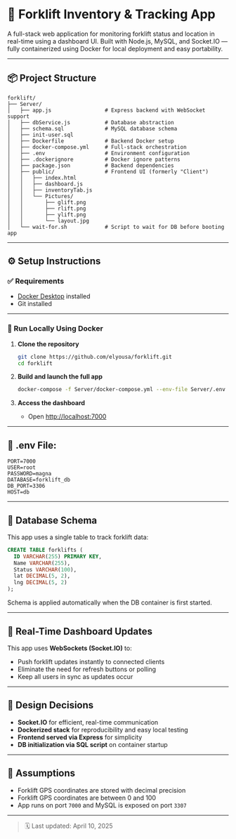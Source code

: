 # 🚜 Forklift Inventory & Tracking App

A full-stack web application for monitoring forklift status and location in real-time using a dashboard UI. Built with Node.js, MySQL, and Socket.IO — fully containerized using Docker for local deployment and easy portability.

---

## 📦 Project Structure

```
forklift/
├── Server/
│   ├── app.js                 # Express backend with WebSocket support
│   ├── dbService.js           # Database abstraction
│   ├── schema.sql             # MySQL database schema
│   ├── init-user.sql
│   ├── Dockerfile             # Backend Docker setup
│   ├── docker-compose.yml     # Full-stack orchestration
│   ├── .env                   # Environment configuration
│   ├── .dockerignore          # Docker ignore patterns
│   ├── package.json           # Backend dependencies
│   ├── public/                # Frontend UI (formerly "Client")
│   │   ├── index.html
│   │   ├── dashboard.js
│   │   ├── inventoryTab.js
│   │   └── Pictures/
│   │       ├── glift.png
│   │       ├── rlift.png
│   │       ├── ylift.png
│   │       └── layout.jpg
│   └── wait-for.sh            # Script to wait for DB before booting app
```

---

## ⚙️ Setup Instructions

### ✅ Requirements
- [Docker Desktop](https://www.docker.com/products/docker-desktop/) installed
- Git installed

---

### 🐳 Run Locally Using Docker

1. **Clone the repository**
   ```bash
   git clone https://github.com/elyousa/forklift.git
   cd forklift
   ```

2. **Build and launch the full app**
   ```bash
   docker-compose -f Server/docker-compose.yml --env-file Server/.env up --build
   ```

3. **Access the dashboard**
   - Open [http://localhost:7000](http://localhost:7000)

---

## 📄 .env File:

```env
PORT=7000
USER=root
PASSWORD=magna
DATABASE=forklift_db
DB_PORT=3306
HOST=db
```

---

## 💾 Database Schema

This app uses a single table to track forklift data:

```sql
CREATE TABLE forklifts (
  ID VARCHAR(255) PRIMARY KEY,
  Name VARCHAR(255),
  Status VARCHAR(100),
  lat DECIMAL(5, 2),
  lng DECIMAL(5, 2)
);
```

Schema is applied automatically when the DB container is first started.

---

## 🔄 Real-Time Dashboard Updates

This app uses **WebSockets (Socket.IO)** to:
- Push forklift updates instantly to connected clients
- Eliminate the need for refresh buttons or polling
- Keep all users in sync as updates occur

---

## 🧠 Design Decisions

- **Socket.IO** for efficient, real-time communication
- **Dockerized stack** for reproducibility and easy local testing
- **Frontend served via Express** for simplicity
- **DB initialization via SQL script** on container startup

---

## 📌 Assumptions

- Forklift GPS coordinates are stored with decimal precision
- Forklift GPS coordinates are between 0 and 100
- App runs on port `7000` and MySQL is exposed on port `3307`

---

> 🗓 Last updated: April 10, 2025
